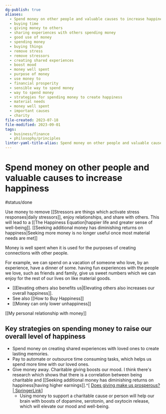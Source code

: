 ```yaml
---
dg-publish: true
aliases:
  - Spend money on other people and valuable causes to increase happiness
  - buying time
  - giving money to others
  - sharing experiences with others spending money
  - good use of money
  - spending money
  - buying things
  - remove stress
  - remove stressors
  - creating shared experiences
  - boost mood
  - money well spent
  - purpose of money
  - use money to
  - financial prosperity
  - sensible way to spend money
  - way to spend money
  - strategies for spending money to create happiness
  - material needs
  - money well spent
  - important causes
  - charity
file-created: 2023-07-18
file-modified: 2023-09-01
tags:
  - business/finance
  - philosophy/principles
linter-yaml-title-alias: Spend money on other people and valuable causes to increase happiness
---
```


# Spend money on other people and valuable causes to increase happiness

#status/done

Use money to remove [[Stressors are things which activate stress responses|daily stressors]], enjoy relationships, and share with others. This will lead to a [[The Happiness Equation|happier life and greater sense of well-being]]. [[Seeking additional money has diminishing returns on happiness|Seeking more money is no longer useful once most material needs are met]]

Money is well spent when it is used for the purposes of creating connections with other people.

For example, we can spend on a vacation of someone who love, by an experience, have a dinner of some. having fun experiences with the people we love, such as friends and family, give us sweet numbers which we can enjoy for the rest of our lives on like material goods.

- [[Elevating others also benefits us|Elevating others also increases our overall happiness]].
- See also [[How to Buy Happiness]]
- [[Money can only lower unhappiness]]

[[My personal relationship with money]]

## Key strategies on spending money to raise our overall level of happiness

- Spend money on creating shared experiences with loved ones to create lasting memories.
- Pay to automate or outsource time consuming tasks, which helps us spend more time with our loved ones.
- Give money away. Charitable giving boosts our mood. I think there's research which shows that there is a correlation between being charitable and [[Seeking additional money has diminishing returns on happiness|having higher earnings]].^[ [Does giving make us prosperous? | SpringerLink](https://link.springer.com/article/10.1007/BF02885730)]
	- Using money to support a charitable cause or person will help our brain with boosts of dopamine, serotonin, and oxytocin release, which will elevate our mood and well-being.
